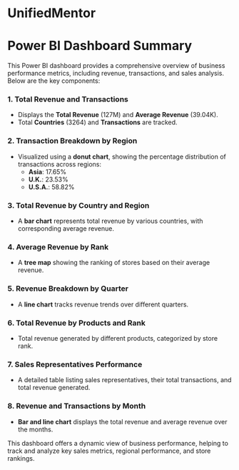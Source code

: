 # UnifiedMentor

# Power BI Dashboard Summary

This Power BI dashboard provides a comprehensive overview of business performance metrics, including revenue, transactions, and sales analysis. Below are the key components:

### 1. **Total Revenue and Transactions**
   - Displays the **Total Revenue** (127M) and **Average Revenue** (39.04K).
   - Total **Countries** (3264) and **Transactions** are tracked.

### 2. **Transaction Breakdown by Region**
   - Visualized using a **donut chart**, showing the percentage distribution of transactions across regions:
     - **Asia**: 17.65%
     - **U.K.**: 23.53%
     - **U.S.A.**: 58.82%

### 3. **Total Revenue by Country and Region**
   - A **bar chart** represents total revenue by various countries, with corresponding average revenue.

### 4. **Average Revenue by Rank**
   - A **tree map** showing the ranking of stores based on their average revenue.

### 5. **Revenue Breakdown by Quarter**
   - A **line chart** tracks revenue trends over different quarters.

### 6. **Total Revenue by Products and Rank**
   - Total revenue generated by different products, categorized by store rank.

### 7. **Sales Representatives Performance**
   - A detailed table listing sales representatives, their total transactions, and total revenue generated.

### 8. **Revenue and Transactions by Month**
   - **Bar and line chart** displays the total revenue and average revenue over the months.

This dashboard offers a dynamic view of business performance, helping to track and analyze key sales metrics, regional performance, and store rankings.
